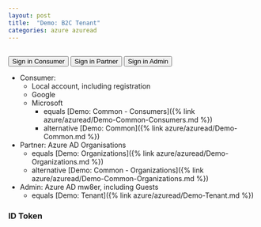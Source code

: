 ```yaml
---
layout: post
title:  "Demo: B2C Tenant"
categories: azure azuread
---
```


<script src="{{ site.url }}/assets/js/msal.js"></script>

<!-- importing app scripts | load order is important -->
<script>

// Config object to be passed to Msal on creation
var msalConfig = {
  auth: {
    clientId: "89275216-2567-46ad-aa89-f528c4f4b688",
    authorityBase: "https://ciamw8er.b2clogin.com/ciamw8er.onmicrosoft.com/",
    redirectUri: "{{ site.url }}/azure/azuread/Demo-B2C-Tenant.html",
    validateAuthority: false
  },
  cache: {
    cacheLocation: "sessionStorage", // This configures where your cache will be stored
    storeAuthStateInCookie: false, // Set this to "true" if you are having issues on IE11 or Edge
    forceRefresh: false // Set this to "true" to skip a cached token and go to the server to get a new
  }
};

// Add here scopes for id token to be used at MS Identity Platform endpoints.
const loginRequest = {
  scopes: ["openid", "profile", "email"],
  prompt: 'login'
};

</script>
<script type="text/javascript" src="{{ site.url }}/assets/js/ui.js"></script>  
<script type="text/javascript" src="{{ site.url }}/assets/js/auth.js"></script>
<script type="text/javascript" src="{{ site.url }}/assets/js/graphConfig.js"></script>
<script type="text/javascript" src="{{ site.url }}/assets/js/graph.js"></script>

<h2 id="WelcomeMessage"></h2>
<div>
  <button onclick="signIn2('SignInRedirect', 'B2C_1A_mw8er_demo_signup_signin_consumer')">Sign in Consumer</button>
  <button onclick="signIn2('SignInRedirect', 'B2C_1A_mw8er_demo_signup_signin_partner')">Sign in Partner</button>
  <button onclick="signIn2('SignInRedirect', 'B2C_1A_mw8er_demo_signup_signin_admin')">Sign in Admin</button>
  <button id="SignOut" onclick="signOut(this.id)" style="display:none">Sign out</button>
</div>

- Consumer:
  - Local account, including registration
  - Google
  - Microsoft
    - equals [Demo: Common - Consumers]({% link azure/azuread/Demo-Common-Consumers.md %})
    - alternative [Demo: Common]({% link azure/azuread/Demo-Common.md %})
- Partner: Azure AD Organisations
  - equals [Demo: Organizations]({% link azure/azuread/Demo-Organizations.md %})
  - alternative [Demo: Common - Organizations]({% link azure/azuread/Demo-Common-Organizations.md %}) 
- Admin: Azure AD mw8er, including Guests
  - equals [Demo: Tenant]({% link azure/azuread/Demo-Tenant.md %})

### ID Token
<pre><code id="IdToken"></code></pre>

<!-- ### Access Token
<pre><code id="AccessToken"></code></pre> -->
